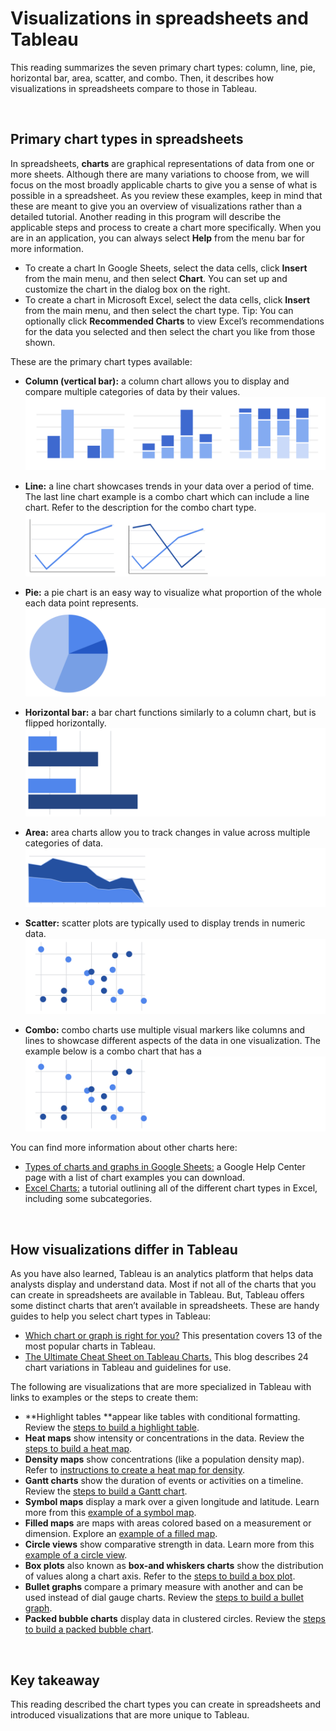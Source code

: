 # Visualizations in spreadsheets and Tableau


This reading summarizes the seven primary chart types: column, line, pie, horizontal bar, area, scatter, and combo. Then, it describes how visualizations in spreadsheets compare to those in Tableau.

&nbsp;

## Primary chart types in spreadsheets
In spreadsheets, **charts** are graphical representations of data from one or more sheets. Although there are many variations to choose from, we will focus on the most broadly applicable charts to give you a sense of what is possible in a spreadsheet. As you review these examples, keep in mind that these are meant to give you an overview of visualizations rather than a detailed tutorial. Another reading in this program will describe the applicable steps and process to create a chart more specifically. When you are in an application, you can always select **Help** from the menu bar for more information. 

* To create a chart In Google Sheets, select the data cells, click **Insert** from the main menu, and then select **Chart**. You can set up and customize the chart in the dialog box on the right.
* To create a chart in Microsoft Excel, select the data cells, click **Insert** from the main menu, and then select the chart type. Tip: You can optionally click **Recommended Charts** to view Excel’s recommendations for the data you selected and then select the chart you like from those shown.

These are the primary chart types available:

* **Column (vertical bar):** a column chart allows you to display and compare multiple categories of data by their values. 
![vis1](img/vis1.png)

* **Line:** a line chart showcases trends in your data over a period of time. The last line chart example is a combo chart which can include a line chart. Refer to the description for the combo chart type.
![vis2](img/vis2.png)
* **Pie:** a pie chart is an easy way to visualize what proportion of the whole each data point represents. 
![vis3](img/vis3.png)

* **Horizontal bar:** a bar chart functions similarly to a column chart, but is flipped horizontally. 
![vis4](img/vis4.png)

* **Area:** area charts allow you to track changes in value across multiple categories of data. 
![vis5](img/vis5.png)
* **Scatter:** scatter plots are typically used to display trends in numeric data.
![vis6](img/vis6.png)

* **Combo:** combo charts use multiple visual markers like columns and lines to showcase different aspects of the data in one visualization. The example below is a combo chart that has a 
![vis7](img/vis6.png)

You can find more information about other charts here:

* [Types of charts and graphs in Google Sheets:](https://support.google.com/docs/answer/190718?hl=en) a Google Help Center page with a list of chart examples you can download. 
* [Excel Charts:](https://www.tutorialspoint.com/excel_charts/excel_charts_types.htm) a tutorial outlining all of the different chart types in Excel, including some subcategories. 

&nbsp;

## How visualizations differ in Tableau

As you have also learned, Tableau is an analytics platform that helps data analysts display and understand data. Most if not all of the charts that you can create in spreadsheets are available in Tableau. But, Tableau offers some distinct charts that aren’t available in spreadsheets. These are handy guides to help you select chart types in Tableau: 

* [Which chart or graph is right for you?](http://www.tableau.com/sites/default/files/media/which_chart_v6_final_0.pdf) This presentation covers 13 of the most popular charts in Tableau.
* [The Ultimate Cheat Sheet on Tableau Charts.](https://towardsdatascience.com/the-ultimate-cheat-sheet-on-tableau-charts-642bca94dde5) This blog describes 24 chart variations in Tableau and guidelines for use. 

The following are visualizations that are more specialized in Tableau with links to examples or the steps to create them:

* **Highlight tables **appear like tables with conditional formatting. Review the [steps to build a highlight table](https://help.tableau.com/current/pro/desktop/en-us/buildexamples_highlight.htm). 
* **Heat maps** show intensity or concentrations in the data. Review the [steps to build a heat map](https://help.tableau.com/current/pro/desktop/en-us/buildexamples_highlight.htm).
* **Density maps** show concentrations (like a population density map). Refer to [instructions to create a heat map for density](https://help.tableau.com/current/pro/desktop/en-us/maps_howto_heatmap.htm).  
* **Gantt charts** show the duration of events or activities on a timeline. Review the [steps to build a Gantt chart](https://help.tableau.com/current/pro/desktop/en-us/buildexamples_gantt.htm).
* **Symbol maps** display a mark over a given longitude and latitude. Learn more from this [example of a symbol map](https://interworks.com/blog/ccapitula/2014/08/18/tableau-essentials-chart-types-symbol-map/).
* **Filled maps** are maps with areas colored based on a measurement or dimension. Explore an [example of a filled map](https://interworks.com/blog/ccapitula/2014/09/23/tableau-essentials-chart-types-filled-map/).
* **Circle views** show comparative strength in data. Learn more from this [example of a circle view](https://interworks.com/blog/ccapitula/2014/10/17/tableau-essentials-chart-types-circle-view/).
* **Box plots** also known as **box-and whiskers charts** show the distribution of values along a chart axis. Refer to the [steps to build a box plot](https://help.tableau.com/current/pro/desktop/en-us/buildexamples_boxplot.htm).
* **Bullet graphs** compare a primary measure with another and can be used instead of dial gauge charts. Review the [steps to build a bullet graph](https://help.tableau.com/current/pro/desktop/en-us/qs_bullet_graphs.htm).
* **Packed bubble charts** display data in clustered circles. Review the [steps to build a packed bubble chart](https://help.tableau.com/current/pro/desktop/en-us/buildexamples_bubbles.htm).

&nbsp;

## Key takeaway
This reading described the chart types you can create in spreadsheets and introduced visualizations that are more unique to Tableau. 

